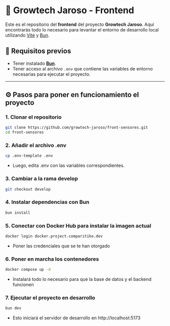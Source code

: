# 🌱 Growtech Jaroso - Frontend

Este es el repositorio del **frontend** del proyecto **Growtech Jaroso**. Aquí encontrarás todo lo necesario para levantar el entorno de desarrollo local utilizando [Vite](https://vitejs.dev/) y [Bun](https://bun.sh/).

## 🧰 Requisitos previos

- Tener instalado **[Bun](https://bun.sh/docs/installation)**.
- Tener acceso al archivo `.env` que contiene las variables de entorno necesarias para ejecutar el proyecto.

---

## ⚙️ Pasos para poner en funcionamiento el proyecto

### 1. Clonar el repositorio

```bash
git clone https://github.com/growtech-jaroso/front-sensores.git
cd front-sensores
```

### 2. Añadir el archivo .env
```bash
cp .env-template .env
```
- Luego, edita .env con las variables correspondientes.

### 3. Cambiar a la rama develop
```bash
git checkout develop
```

### 4. Instalar dependencias con Bun
```bash
bun install
```
### 5. Conectar con Docker Hub para instalar la imagen actual
```bash
docker login docker.project.comparitiko.dev
```
- Poner las credenciales que se te han otorgado

### 6. Poner en marcha los contenedores
```bash
docker compose up -d
```
- Instalará todo lo necesario para que la base de datos y el backend funcionen

### 7. Ejecutar el proyecto en desarrollo
```bash
bun dev
```
- Esto iniciará el servidor de desarrollo en http://localhost:5173




